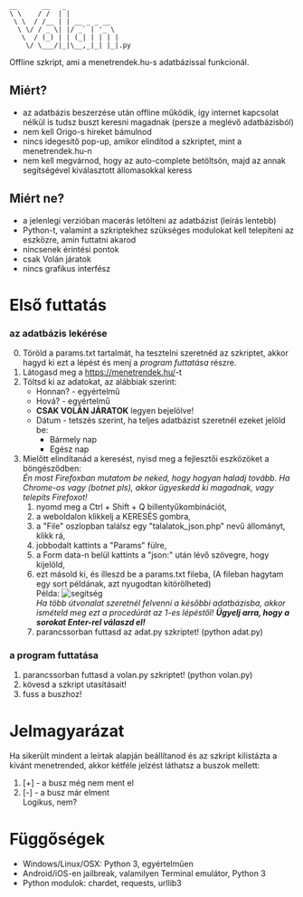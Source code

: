     __      __   _             
    \ \    / /  | |            
     \ \  / /__ | | __ _ _ __  
      \ \/ / _ \| |/ _` | '_ \ 
       \  / (_) | | (_| | | | |
        \/ \___/|_|\__,_|_| |_|.py

Offline szkript, ami a menetrendek.hu-s adatbázissal funkcionál.

## Miért?
+ az adatbázis beszerzése után offline működik, így internet kapcsolat nélkül is tudsz buszt keresni magadnak (persze a meglévő adatbázisból)
+ nem kell Origo-s híreket bámulnod
+ nincs idegesítő pop-up, amikor elindítod a szkriptet, mint a menetrendek.hu-n
+ nem kell megvárnod, hogy az auto-complete betöltsön, majd az annak segítségével kiválasztott állomasokkal keress

## Miért ne?
- a jelenlegi verzióban macerás letölteni az adatbázist (leírás lentebb)
- Python-t, valamint a szkriptekhez szükséges modulokat kell telepíteni az eszközre, amin futtatni akarod 
- nincsenek érintési pontok
- csak Volán járatok
- nincs grafikus interfész

# Első futtatás

### az adatbázis lekérése
0. Töröld a params.txt tartalmát, ha tesztelni szeretnéd az szkriptet, akkor hagyd ki ezt a lépést és menj a *program futtatása* részre.
1. Látogasd meg a <https://menetrendek.hu/>-t
2. Töltsd ki az adatokat, az alábbiak szerint:
   * Honnan? - egyértelmű
   * Hová? - egyértelmű
   * **CSAK VOLÁN JÁRATOK** legyen bejelölve!
   * Dátum - tetszés szerint, ha teljes adatbázist szeretnél ezeket jelöld be:
     * Bármely nap
     * Egész nap
3. Mielőtt elindítanád a keresést, nyisd meg a fejlesztői eszközöket a böngésződben:
<br>*Én most Firefoxban mutatom be neked, hogy hogyan haladj tovább. Ha Chrome-os vagy (botnet pls), akkor ügyeskedd ki magadnak, vagy telepíts Firefoxot!*
   1. nyomd meg a Ctrl + Shift + Q billentyűkombinációt,
   2. a weboldalon klikkelj a KERESÉS gombra,
   3. a "File" oszlopban találsz egy "talalatok_json.php" nevű állományt, klikk rá,
   4. jobbodalt kattints a "Params" fülre,
   5. a Form data-n belül kattints a "json:" után lévő szövegre, hogy kijelöld,
   6. ezt másold ki, és illeszd be a params.txt fileba, (A fileban hagytam egy sort példának, azt nyugodtan kitörölheted)
   <br>Példa:
   ![segítség](https://raw.githubusercontent.com/b9nc9/volan/master/segitseg.png)
   <br>*Ha több útvonalat szeretnél felvenni a későbbi adatbázisba, akkor ismételd meg ezt a procedúrát az 1-es lépéstől! **Ügyelj arra, hogy a sorokat Enter-rel válaszd el!***
   7. parancssorban futtasd az adat.py szkriptet! (python adat.py)

### a program futtatása
1. parancssorban futtasd a volan.py szkriptet! (python volan.py)
2. kövesd a szkript utasításait!
3. fuss a buszhoz!

# Jelmagyarázat
Ha sikerült mindent a leírtak alapján beállítanod és az szkript kilistázta a kívánt menetrended, akkor kétféle jelzést láthatsz a buszok mellett:
1. [+] - a busz még nem ment el
2. [-] - a busz már elment
<br>Logikus, nem?

# Függőségek
* Windows/Linux/OSX: Python 3, egyértelműen
* Android/iOS-en jailbreak, valamilyen Terminal emulátor, Python 3
* Python modulok: chardet, requests, urllib3

   
